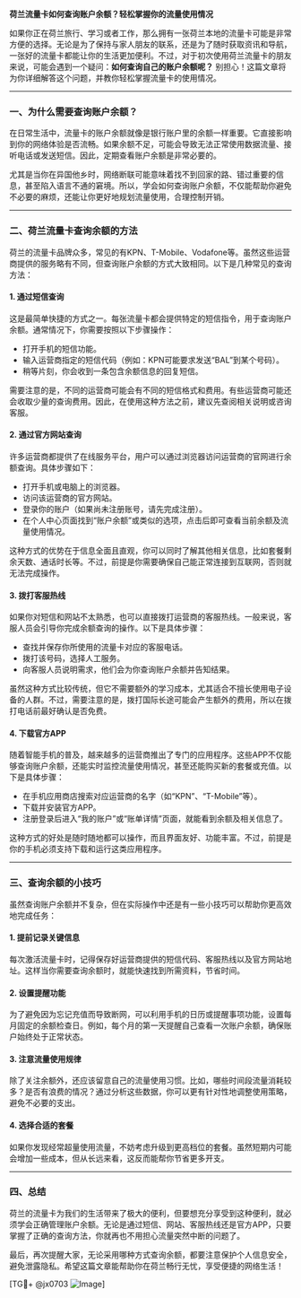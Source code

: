 **荷兰流量卡如何查询账户余额？轻松掌握你的流量使用情况**

如果你正在荷兰旅行、学习或者工作，那么拥有一张荷兰本地的流量卡可能是非常方便的选择。无论是为了保持与家人朋友的联系，还是为了随时获取资讯和导航，一张好的流量卡都能让你的生活更加便利。不过，对于初次使用荷兰流量卡的朋友来说，可能会遇到一个疑问：**如何查询自己的账户余额呢？** 别担心！这篇文章将为你详细解答这个问题，并教你轻松掌握流量卡的使用情况。

---

### 一、为什么需要查询账户余额？

在日常生活中，流量卡的账户余额就像是银行账户里的余额一样重要。它直接影响到你的网络体验是否流畅。如果余额不足，可能会导致无法正常使用数据流量、接听电话或发送短信。因此，定期查看账户余额是非常必要的。

尤其是当你在异国他乡时，网络断联可能意味着找不到回家的路、错过重要的信息，甚至陷入语言不通的窘境。所以，学会如何查询账户余额，不仅能帮助你避免不必要的麻烦，还能让你更好地规划流量使用，合理控制开销。

---

### 二、荷兰流量卡查询余额的方法

荷兰的流量卡品牌众多，常见的有KPN、T-Mobile、Vodafone等。虽然这些运营商提供的服务略有不同，但查询账户余额的方式大致相同。以下是几种常见的查询方法：

#### 1. **通过短信查询**
这是最简单快捷的方式之一。每张流量卡都会提供特定的短信指令，用于查询账户余额。通常情况下，你需要按照以下步骤操作：
- 打开手机的短信功能。
- 输入运营商指定的短信代码（例如：KPN可能要求发送“BAL”到某个号码）。
- 稍等片刻，你会收到一条包含余额信息的回复短信。

需要注意的是，不同的运营商可能会有不同的短信格式和费用。有些运营商可能还会收取少量的查询费用。因此，在使用这种方法之前，建议先查阅相关说明或咨询客服。

#### 2. **通过官方网站查询**
许多运营商都提供了在线服务平台，用户可以通过浏览器访问运营商的官网进行余额查询。具体步骤如下：
- 打开手机或电脑上的浏览器。
- 访问该运营商的官方网站。
- 登录你的账户（如果尚未注册账号，请先完成注册）。
- 在个人中心页面找到“账户余额”或类似的选项，点击后即可查看当前余额及流量使用情况。

这种方式的优势在于信息全面且直观，你可以同时了解其他相关信息，比如套餐剩余天数、通话时长等。不过，前提是你需要确保自己能正常连接到互联网，否则就无法完成操作。

#### 3. **拨打客服热线**
如果你对短信和网站不太熟悉，也可以直接拨打运营商的客服热线。一般来说，客服人员会引导你完成余额查询的操作。以下是具体步骤：
- 查找并保存你所使用的流量卡对应的客服电话。
- 拨打该号码，选择人工服务。
- 向客服人员说明需求，他们会为你查询账户余额并告知结果。

虽然这种方式比较传统，但它不需要额外的学习成本，尤其适合不擅长使用电子设备的人群。不过，需要注意的是，拨打国际长途可能会产生额外的费用，所以在拨打电话前最好确认是否免费。

#### 4. **下载官方APP**
随着智能手机的普及，越来越多的运营商推出了专门的应用程序。这些APP不仅能够查询账户余额，还能实时监控流量使用情况，甚至还能购买新的套餐或充值。以下是具体步骤：
- 在手机应用商店搜索对应运营商的名字（如“KPN”、“T-Mobile”等）。
- 下载并安装官方APP。
- 注册登录后进入“我的账户”或“账单详情”页面，就能看到余额及相关信息了。

这种方式的好处是随时随地都可以操作，而且界面友好、功能丰富。不过，前提是你的手机必须支持下载和运行这类应用程序。

---

### 三、查询余额的小技巧

虽然查询账户余额并不复杂，但在实际操作中还是有一些小技巧可以帮助你更高效地完成任务：

#### 1. **提前记录关键信息**
每次激活流量卡时，记得保存好运营商提供的短信代码、客服热线以及官方网站地址。这样当你需要查询余额时，就能快速找到所需资料，节省时间。

#### 2. **设置提醒功能**
为了避免因为忘记充值而导致断网，可以利用手机的日历或提醒事项功能，设置每月固定的余额检查日。例如，每个月的第一天提醒自己查看一次账户余额，确保账户始终处于正常状态。

#### 3. **注意流量使用规律**
除了关注余额外，还应该留意自己的流量使用习惯。比如，哪些时间段流量消耗较多？是否有浪费的情况？通过分析这些数据，你可以更有针对性地调整使用策略，避免不必要的支出。

#### 4. **选择合适的套餐**
如果你发现经常超量使用流量，不妨考虑升级到更高档位的套餐。虽然短期内可能会增加一些成本，但从长远来看，这反而能帮你节省更多开支。

---

### 四、总结

荷兰的流量卡为我们的生活带来了极大的便利，但要想充分享受到这种便利，就必须学会正确管理账户余额。无论是通过短信、网站、客服热线还是官方APP，只要掌握了正确的查询方法，你就再也不用担心流量突然中断的问题了。

最后，再次提醒大家，无论采用哪种方式查询余额，都要注意保护个人信息安全，避免泄露隐私。希望这篇文章能帮助你在荷兰畅行无忧，享受便捷的网络生活！

[TG💪+ @jx0703 ![Image](https://github.com/user-attachments/assets/dbca1d08-cadb-493c-b0ec-ad6f7a83f270)]